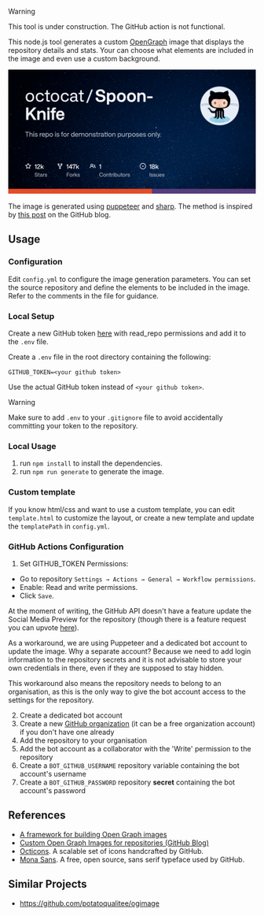 >[!WARNING]
> This tool is under construction. The GitHub action is not functional.

This node.js tool generates a custom [OpenGraph](https://www.opengraph.xyz/) image that displays the repository details and stats. Your can choose what elements are included in the image and even use a custom background.

![Repo OpenGraph Image](example-og-image.png)

The image is generated using [puppeteer](https://github.com/GoogleChrome/puppeteer) and [sharp](https://github.com/lovell/sharp). The method is inspired by [this post](https://github.blog/open-source/git/framework-building-open-graph-images/) on the GitHub blog.

## Usage

### Configuration

Edit `config.yml` to configure the image generation parameters. You can set the source repository and define the elements to be included in the image. Refer to the comments in the file for guidance.

### Local Setup

Create a new GitHub token [here](https://github.com/settings/tokens) with read_repo permissions and add it to the `.env` file.

Create a `.env` file in the root directory containing the following:
```
GITHUB_TOKEN=<your github token>
```
Use the actual GitHub token instead of `<your github token>`.

> [!WARNING]
> Make sure to add `.env` to your `.gitignore` file to avoid accidentally committing your token to the repository.

### Local Usage

1. run `npm install` to install the dependencies.
2. run `npm run generate` to generate the image.

### Custom template

If you know html/css and want to use a custom template, you can edit `template.html` to customize the layout, or create a new template and update the `templatePath` in `config.yml`.

### GitHub Actions Configuration

1. Set GITHUB_TOKEN Permissions:
- Go to repository `Settings → Actions → General → Workflow permissions`.
- Enable: Read and write permissions.
- Click `Save`.

At the moment of writing, the GitHub API doesn't have a feature update the Social Media Preview for the repository (though there is a feature request you can upvote [here](https://github.com/orgs/community/discussions/32166)). 

As a workaround, we are using Puppeteer and a dedicated bot account to update the image. Why a separate account? Because we need to add login information to the repository secrets and it is not advisable to store your own credentials in there, even if they are supposed to stay hidden.

This workaround also means the repository needs to belong to an organisation, as this is the only way to give the bot account access to the settings for the repository.

2. Create a dedicated bot account 
3. Create a new [GitHub organization](https://github.com/settings/organizations) (it can be a free organization account) if you don't have one already
4. Add the repository to your organisation
5. Add the bot account as a collaborator with the 'Write' permission to the repository
6. Create a `BOT_GITHUB_USERNAME` repository variable containing the bot account's username
7. Create a `BOT_GITHUB_PASSWORD` repository **secret** containing the bot account's password

## References

- [A framework for building Open Graph images](https://github.blog/open-source/git/framework-building-open-graph-images/)
- [Custom Open Graph Images for repositories (GitHub Blog)](https://github.blog/news-insights/product-news/custom-open-graph-images-for-repositories/)
- [Octicons](https://primer.style/foundations/icons). A scalable set of icons handcrafted by GitHub.
- [Mona Sans](https://github.com/github/mona-sans). A free, open source, sans serif typeface used by GitHub.

## Similar Projects

- https://github.com/potatoqualitee/ogimage